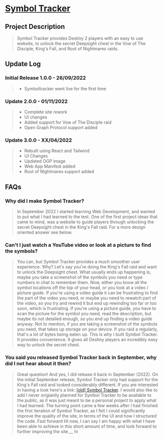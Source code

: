 # [Symbol Tracker](https://symboltracker.net)

## Project Description
> Symbol Tracker provides Destiny 2 players with an easy to use website, to unlock the secret Deepsight chest in the Vow of The Disciple, King's Fall, and Root of Nightmares raids.

## Update Log

### Initial Release 1.0.0 - 26/09/2022
> * Symboltracker went live for the first time

### Update 2.0.0 - 01/11/2022
> * Complete site rework
> * UI changes
> * Added support for Vow of The Disciple raid
> * Open Graph Protocol support added

### Update 3.0.0 - XX/04/2022
> * Rebuilt using React and Tailwind
> * UI Changes
> * Updated OGP image
> * Web App Manifest added
> * Root of Nightmares support added

## FAQs

### Why did I make Symbol Tracker?
> In September 2022 I started learning Web Development, and wanted to put what I had learned to the test. 
> One of the first project ideas that came to mind, was a website to guide players through unlocking the 
> secret Deepsight chest in the King's Fall raid. For a more design oriented answer see below.

### Can't I just watch a YouTube video or look at a picture to find the symbols?
> You can, but Symbol Tracker provides a much smoother user experience. Why? Let's say you're doing the King's Fall raid and want to unlock the Deepsight chest.
What usually ends up happening is, maybe you take a screenshot of the symbols you need or type numbers in chat to remember them. Now, either you know all the 
symbol locations off the top of your head, or you look at a video / picture guide. If you're using a video guide it can be frustrating to find the part of the video you need, or maybe you need to rewatch part of the video, so you try and rewind it but end up rewinding too far or too soon, which is frustrating. If you're using
a picture guide, you have to scan the picture for the symbol you need, read the description, but maybe its not detailed enough, so you end up finding a video 
guide anyway. Not to mention, if you are taking a screenshot of the symbols you need, that takes up storage on your device.
If you raid a regularly, that's a lot of bytes being eaten up. This is why I built Symbol Tracker. It provides convenience. It gives all Destiny players an incredibly easy way to unlock the secret chest.

### You said you released Symbol Tracker back in September, why did I not hear about it then?
> Great question! And yes, I did release it back in September (2022). On the initial September release, Symbol Tracker only had support for the King's Fall raid and looked
> considerably different. If you are interested in having a look here's a link: [[old] Symbol Tracker](https://astral-lab.github.io/Symbol-Tracker-V1/).
> I would also like to add I never origianlly planned for Symbol Tracker to be available to the public, as it was just meant to be a personal project to apply what I
> had learned. The turning point came a few weeks after I had finished the first iteration of Symbol Tracker, as I felt I could significantly improve the quality of 
> the site, in terms of the UI and how I structured the code. Fast forward till now, I can say I am happy with what I have been able to
> achieve in this short amount of time, and look forward to further improving the site.__
> hi
